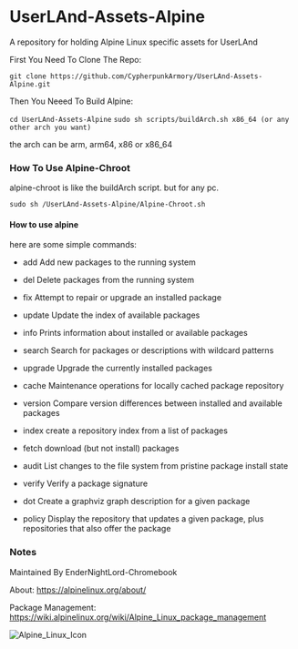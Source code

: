 # UserLAnd-Assets-Alpine

A repository for holding Alpine Linux specific assets for UserLAnd

First You Need To Clone The Repo:

`git clone https://github.com/CypherpunkArmory/UserLAnd-Assets-Alpine.git`

Then You Neeed To Build Alpine:

`cd UserLAnd-Assets-Alpine`
`sudo sh scripts/buildArch.sh x86_64 (or any other arch you want)`

the arch can be arm, arm64, x86 or x86_64

### How To Use Alpine-Chroot
alpine-chroot is like the buildArch
script. but for any pc. 

`sudo sh /UserLAnd-Assets-Alpine/Alpine-Chroot.sh`

#### How to use alpine
here are some simple commands:

* add	Add new packages to the running system

* del	Delete packages from the running system

* fix	Attempt to repair or upgrade an installed package

* update	Update the index of available packages

* info	Prints information about installed or available packages

* search	Search for packages or descriptions with wildcard patterns

* upgrade	Upgrade the currently installed packages

* cache	Maintenance operations for locally cached package repository

* version	Compare version differences between installed and available packages

* index	create a repository index from a list of packages

* fetch	download (but not install) packages

* audit	List changes to the file system from pristine package install state

* verify	Verify a package signature

* dot	Create a graphviz graph description for a given package

* policy	Display the repository that updates a given package, plus repositories that also offer the package

### Notes

Maintained By EnderNightLord-Chromebook

About: https://alpinelinux.org/about/

Package Management: https://wiki.alpinelinux.org/wiki/Alpine_Linux_package_management

<img src="https://github.com/CypherpunkArmory/UserLAnd-Assets-Alpine/blob/master/icons/Alpine_Icon.svg" alt="Alpine_Linux_Icon"/>

